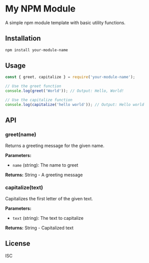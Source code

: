 
# My NPM Module

A simple npm module template with basic utility functions.

## Installation

```bash
npm install your-module-name
```

## Usage

```javascript
const { greet, capitalize } = require('your-module-name');

// Use the greet function
console.log(greet('World')); // Output: Hello, World!

// Use the capitalize function
console.log(capitalize('hello world')); // Output: Hello world
```

## API

### greet(name)
Returns a greeting message for the given name.

**Parameters:**
- `name` (string): The name to greet

**Returns:** String - A greeting message

### capitalize(text)
Capitalizes the first letter of the given text.

**Parameters:**
- `text` (string): The text to capitalize

**Returns:** String - Capitalized text

## License

ISC
